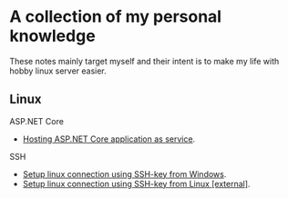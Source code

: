 # A collection of my personal knowledge
These notes mainly target myself and their intent is to make my life with hobby linux server easier.

## Linux

ASP.NET Core
- [Hosting ASP.NET Core application as service](linux/asp-net-core-as-service.md).

SSH
- [Setup linux connection using SSH-key from Windows](linux/ssh-key-from-windows.md).
- [Setup linux connection using SSH-key from Linux [external]](https://www.raspberrypi.org/documentation/remote-access/ssh/passwordless.md).
